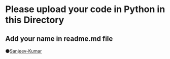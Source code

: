  # Please upload your code in Python in this Directory 
 ## Add your name in readme.md file
 

  ⚫[Sanjeev-Kumar](https://github.com/sanjeev-kumar78)
